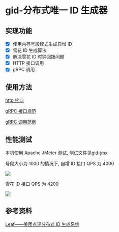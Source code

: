 # gid-分布式唯一 ID 生成器

## 实现功能

-   [x] 使用内存号段模式生成自增 ID
-   [x] 雪花 ID 生成算法
-   [x] 解决雪花 ID 时钟回拨问题
-   [x] HTTP 接口调用
-   [x] gRPC 调用

## 使用方法

[http 接口](https://apifox.com/apidoc/shared-c6883ac2-816a-4fed-ac74-abeb51f5ed3b)

[gRPC 接口规范](./src/main/proto/gid.proto)

[gRPC 调用范例](./src/test/java/com/guochenxu/gid/GRPCTest.java)

## 性能测试

本机使用 Apache JMeter 测试, 测试文件见[gid-jmx](./gid.jmx)

号段大小为 1000 的情况下, 自增 ID 接口 QPS 为 4000

<img src="https://cdn.jsdelivr.net/gh/Guo-Chenxu/imgs@main/imgs/202401102109225.png"/>

雪花 ID 接口 QPS 为 4200

<img src="https://cdn.jsdelivr.net/gh/Guo-Chenxu/imgs@main/imgs/202401102111283.png"/>

## 参考资料

[Leaf——美团点评分布式 ID 生成系统](https://tech.meituan.com/2017/04/21/mt-leaf.html)
